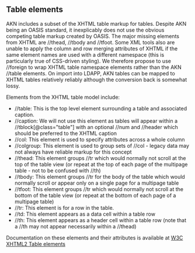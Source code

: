 ## Table elements

AKN includes a subset of the XHTML table markup for tables. Despite AKN
being an OASIS standard, it inexplicably does not use the obvious
competing table markup created by OASIS. The major missing elements from
XHTML are //thead, //tbody and //tfoot. Some XML tools also are unable
to apply the column and row merging attributes of XHTML if the same
element names are used with a different namespace (this is particularly
true of CSS-driven styling). We therefore propose to use //foreign to
wrap XHTML table namespace elements rather than the AKN //table
elements. On import into LDAPP, AKN tables can be mapped to XHTML tables
relatively reliably although the conversion back is somewhat lossy.

Elements from the XHTML table model include:

  - //table: This is the top level element surrounding a table and
    associated caption.
  - //caption: We will not use this element as tables will appear within
    a //tblock\[@class="table"\] with an optional //num and //header
    which should be preferred to the XHTML caption
  - //col: This element is used to specify attributes across a whole
    column
  - //colgroup: This element is used to group sets of //col - legacy
    data may not always have reliable markup for this concept
  - //thead: This element groups //tr which would normally not scroll at
    the top of the table view (or repeat at the top of each page of the
    multipage table - not to be confused with //th)
  - //tbody: This element groups //tr for the body of the table which
    would normally scroll or appear only on a single page for a
    multipage table
  - //tfoot: This element groups //tr which would normally not scroll at
    the bottom of the table view (or repeat at the bottom of each page
    of a multipage table)
  - //tr: This element is for a row in the table.
  - //td: This element appears as a data cell within a table row
  - //th: This element appears as a header cell within a table row (note
    that a //th may not appear necessarily within a //thead)

Documentation on these elements and their attributes is available at
[W3C XHTML2 Table
elements](https://www.w3.org/TR/xhtml2/mod-tables.html)
